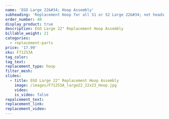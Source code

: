 ```yaml
---
name: 'EGO Large 22&#34; Hoop Assembly'
subheading: 'Replacement Hoop for all S1 or S2 Large 22&#34; net heads'
order_number: 40
display_product: true
description: EGO Large 22" Replacement Hoop Assembly
billable_weight: 21
categories:
  - replacement-parts
price: '17.99'
sku: F71253A
tag_color:
tag_text:
replacement_type: hoop
filter_mesh:
slides:
  - title: EGO Large 22" Replacement Hoop Assembly
    image: /images/F71253A_large22_22x23_Hoop.jpg
    video:
    is_video: false
repalcement_text:
replacement_link:
replacement_video:
---
```

